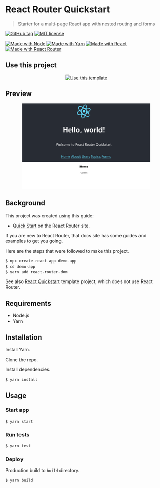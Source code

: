# React Router Quickstart
> Starter for a multi-page React app with nested routing and forms

[![GitHub tag](https://img.shields.io/github/tag/MichaelCurrin/react-router-quickstart)](https://github.com/MichaelCurrin/react-router-quickstart/tags/)
[![MIT license](https://img.shields.io/badge/License-MIT-blue.svg)](#license)

[![Made with Node](https://img.shields.io/badge/Node.js->=10-blue?logo=node.js&logoColor=white)](https://nodejs.org)
[![Made with Yarn](https://img.shields.io/badge/Yarn->=1-blue?logo=yarn&logoColor=white)](https://classic.yarnpkg.com)
[![Made with React](https://img.shields.io/github/package-json/dependency-version/MichaelCurrin/react-router-quickstart/react?logo=react)](https://www.npmjs.com/package/react)
[![Made with React Router](https://img.shields.io/github/package-json/dependency-version/MichaelCurrin/react-router-quickstart/react-router-dom?logo=react)](https://www.npmjs.com/package/react-router-dom)


## Use this project

<div align="center">

[![Use this template](https://img.shields.io/badge/Use_this_template-2ea44f?style=for-the-badge&logo=github)](https://github.com/MichaelCurrin/react-router-quickstart/generate)

</div>


## Preview

<div align="center">
    <img src="/sample.png" alt="Sample screenshot" title="Sample screenshot" width="400" />
</div>



## Background

This project was created using this guide:

- [Quick Start](https://reactrouter.com/web/guides/quick-start) on the React Router site.

If you are new to React Router, that docs site has some guides and examples to get you going.

Here are the steps that were followed to make this project.

```sh
$ npx create-react-app demo-app
$ cd demo-app
$ yarn add react-router-dom
```

See also [React Quickstart](https://github.com/MichaelCurrin/react-quickstart) template project, which does not use React Router.


## Requirements

- Node.js
- Yarn


## Installation

Install Yarn.

Clone the repo.

Install dependencies.

```sh
$ yarn install
```


## Usage

### Start app

```sh
$ yarn start
```

### Run tests

```sh
$ yarn test
```

### Deploy

Production build to `build` directory.

```sh
$ yarn build
```
